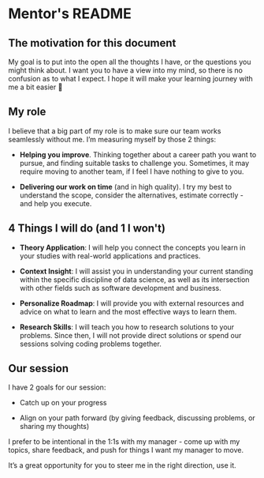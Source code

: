 # Mentor's README

## The motivation for this document
My goal is to put into the open all the thoughts I have, or the questions you might think about. I want you to have a view into my mind, so there is no confusion as to what I expect. I hope it will make your learning journey with me a bit easier 🙂

## My role
I believe that a big part of my role is to make sure our team works seamlessly without me. I’m measuring myself by those 2 things:

- **Helping you improve**. Thinking together about a career path you want to pursue, and finding suitable tasks to challenge you. Sometimes, it may require moving to another team, if I feel I have nothing to give to you. 

- **Delivering our work on time** (and in high quality). I try my best to understand the scope, consider the alternatives, estimate correctly - and help you execute. 

## 4 Things I will do (and 1 I won't)
- **Theory Application**: I will help you connect the concepts you learn in your studies with real-world applications and practices.

- **Context Insight**: I will assist you in understanding your current standing within the specific discipline of data science, as well as its intersection with other fields such as software development and business.

- **Personalize Roadmap**: I will provide you with external resources and advice on what to learn and the most effective ways to learn them.

- **Research Skills**: I will teach you how to research solutions to your problems. Since then, I will not provide direct solutions or spend our sessions solving coding problems together.

## Our session
I have 2 goals for our session:
- Catch up on your progress

- Align on your path forward (by giving feedback, discussing problems, or sharing my thoughts)

I prefer to be intentional in the 1:1s with my manager - come up with my topics, share feedback, and push for things I want my manager to move. 

It’s a great opportunity for you to steer me in the right direction, use it. 